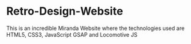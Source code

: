 # Retro-Design-Website

This is an incredible Miranda Website where the technologies used are HTML5, CSS3, JavaScript GSAP and Locomotive JS

